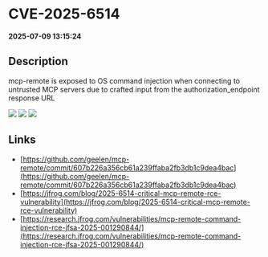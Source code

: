 # CVE-2025-6514

**2025-07-09 13:15:24**

## Description
mcp-remote is exposed to OS command injection when connecting to untrusted MCP servers due to crafted input from the authorization_endpoint response URL

![](https://img.shields.io/static/v1?label=Score&message=9.6&color=red)
![](https://img.shields.io/static/v1?label=Severity&message=CRITICAL&color=red)
![](https://img.shields.io/static/v1?label=CWE&message=RCE&color=green)

## Links
- [https://github.com/geelen/mcp-remote/commit/607b226a356cb61a239ffaba2fb3db1c9dea4bac](https://github.com/geelen/mcp-remote/commit/607b226a356cb61a239ffaba2fb3db1c9dea4bac)
- [https://jfrog.com/blog/2025-6514-critical-mcp-remote-rce-vulnerability](https://jfrog.com/blog/2025-6514-critical-mcp-remote-rce-vulnerability)
- [https://research.jfrog.com/vulnerabilities/mcp-remote-command-injection-rce-jfsa-2025-001290844/](https://research.jfrog.com/vulnerabilities/mcp-remote-command-injection-rce-jfsa-2025-001290844/)
